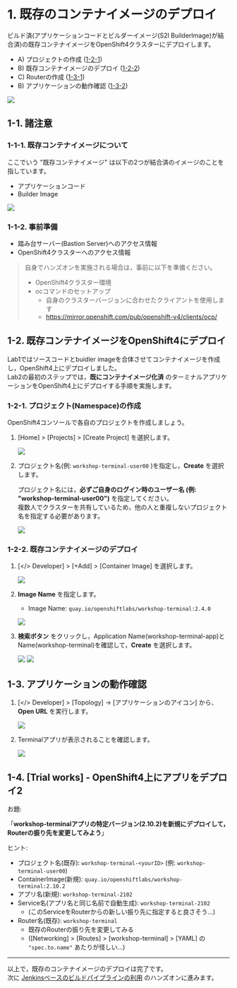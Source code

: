# 1. 既存のコンテナイメージのデプロイ
ビルド済(アプリケーションコードとビルダーイメージ(S2I BuilderImage)が結合済)の既存コンテナイメージをOpenShift4クラスターにデプロイします。

- A) プロジェクトの作成 ([1-2-1](https://github.com/capsmalt/ocp4ws-basic/blob/master/Lab2/1_ocp4-deploy-own-image.md#1-2-1-%E3%83%97%E3%83%AD%E3%82%B8%E3%82%A7%E3%82%AF%E3%83%88namespace%E3%81%AE%E4%BD%9C%E6%88%90))
- B) 既存コンテナイメージのデプロイ ([1-2-2](https://github.com/capsmalt/ocp4ws-basic/blob/master/Lab2/1_ocp4-deploy-own-image.md#1-2-2-%E6%97%A2%E5%AD%98%E3%82%B3%E3%83%B3%E3%83%86%E3%83%8A%E3%82%A4%E3%83%A1%E3%83%BC%E3%82%B8%E3%81%AE%E3%83%87%E3%83%97%E3%83%AD%E3%82%A4))
- C) Routerの作成 ([1-3-1](https://github.com/capsmalt/ocp4ws-basic/blob/master/Lab2/1_ocp4-deploy-own-image.md#1-3-1-%E5%A4%96%E9%83%A8%E3%82%A2%E3%82%AF%E3%82%BB%E3%82%B9%E3%81%AE%E3%81%9F%E3%82%81%E3%81%AErouter%E3%82%92%E4%BD%9C%E6%88%90))
- B) アプリケーションの動作確認 ([1-3-2](https://github.com/capsmalt/ocp4ws-basic/blob/master/Lab2/1_ocp4-deploy-own-image.md#1-3-2-%E3%82%A2%E3%83%97%E3%83%AA%E3%82%B1%E3%83%BC%E3%82%B7%E3%83%A7%E3%83%B3%E3%81%AE%E5%8B%95%E4%BD%9C%E7%A2%BA%E8%AA%8D))

![](images/ocp4-Lab2-1_overview.png)

## 1-1. 諸注意
### 1-1-1. 既存コンテナイメージについて
ここでいう "既存コンテナイメージ" は以下の2つが結合済のイメージのことを指しています。  
- アプリケーションコード
- Builder Image

![](images/ocp4-lab2-1-about-existed-image.png)

### 1-1-2. 事前準備
- 踏み台サーバー(Bastion Server)へのアクセス情報
- OpenShift4クラスターへのアクセス情報

>自身でハンズオンを実施される場合は，事前に以下を準備ください。
> - OpenShift4クラスター環境
> - ocコマンドのセットアップ
>   - 自身のクラスターバージョンに合わせたクライアントを使用します
>   - https://mirror.openshift.com/pub/openshift-v4/clients/ocp/

## 1-2. 既存コンテナイメージをOpenShift4にデプロイ
Lab1ではソースコードとbuidler imageを合体させてコンテナイメージを作成し，OpenShift4上にデプロイしました。  
Lab2の最初のステップでは，**既にコンテナイメージ化済** のターミナルアプリケーションをOpenShift4上にデプロイする手順を実施します。

### 1-2-1. プロジェクト(Namespace)の作成
OpenShift4コンソールで各自のプロジェクトを作成しましょう。  

1. [Home] > [Projects] > [Create Project] を選択します。  

    ![](images/ocp4-lab2-1-create-project.png)

1. プロジェクト名(例: `workshop-terminal-user00` )を指定し，**Create** を選択します。  
    
    プロジェクト名には，**必ずご自身のログイン時のユーザー名 (例: "workshop-terminal-user00")** を指定してください。  
    複数人でクラスターを共有しているため，他の人と重複しないプロジェクト名を指定する必要があります。  

    ![](images/ocp4-lab2-1-create-project-workshop-terminal.png)

### 1-2-2. 既存コンテナイメージのデプロイ
1. [</> Developer] > [+Add] > [Container Image] を選択します。

    ![](images/ocp4-lab2-1-create_application_using_existedImage.png)

2. **Image Name** を指定します。
    - Image Name: `quay.io/openshiftlabs/workshop-terminal:2.4.0`

    ![](images/ocp4-lab2-1-create_application_using_existedImage-2.png)

3. **検索ボタン** をクリックし，Application Name(workshop-terminal-app)とName(workshop-terminal)を確認して，**Create** を選択します。

    ![](images/ocp4-lab2-1-create_application_using_existedImage-3.png)
    ![](images/ocp4-lab2-1-create_application_using_existedImage-4.png)

## 1-3. アプリケーションの動作確認
1. [</> Developer] > [Topology] -> [アプリケーションのアイコン] から、 **Open URL** を実行します。

    ![](images/ocp4-lab2-1-workshop-terminal-confirm-app.png)

2. Terminalアプリが表示されることを確認します。

    ![](images/ocp4-lab2-1-workshop-terminal-confirm-app-result.png)

## 1-4. [Trial works] - OpenShift4上にアプリをデプロイ2
お題: 

「**workshop-terminalアプリの特定バージョン(2.10.2)を新規にデプロイして，Routerの振り先を変更してみよう**」

ヒント:


- プロジェクト名(既存): `workshop-terminal-<yourID>` (例: `workshop-terminal-user00`)
- ContainerImage(新規): `quay.io/openshiftlabs/workshop-terminal:2.10.2`
- アプリ名(新規): `workshop-terminal-2102`
- Service名(アプリ名と同じ名前で自動生成): `workshop-terminal-2102`
  - (このServiceをRouterからの新しい振り先に指定すると良さそう...)
- Router名(既存): `workshop-terminal`
  - 既存のRouterの振り先を変更してみる
  - ([Networking] > [Routes] > [workshop-terminal] > [YAML] の `"spec.to.name"` あたりが怪しい...)

---
以上で，既存のコンテナイメージのデプロイは完了です。  
次に [Jenkinsベースのビルドパイプラインの利用](https://github.com/capsmalt/ocp4ws-basic/blob/master/Lab2/2_ocp4-jenkins-pipeline.md) のハンズオンに進みます。
